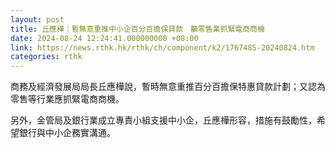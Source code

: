 ```yaml
---
layout: post
title: 丘應樺：暫無意重推中小企百分百擔保貸款　籲零售業抓緊電商商機
date: 2024-08-24 12:24:41.000000000 +08:00
link: https://news.rthk.hk/rthk/ch/component/k2/1767485-20240824.htm
categories: rthk
---
```


商務及經濟發展局局長丘應樺說，暫時無意重推百分百擔保特惠貸款計劃；又認為零售等行業應抓緊電商商機。

另外，金管局及銀行業成立專責小組支援中小企，丘應樺形容，措施有鼓勵性，希望銀行與中小企務實溝通。
